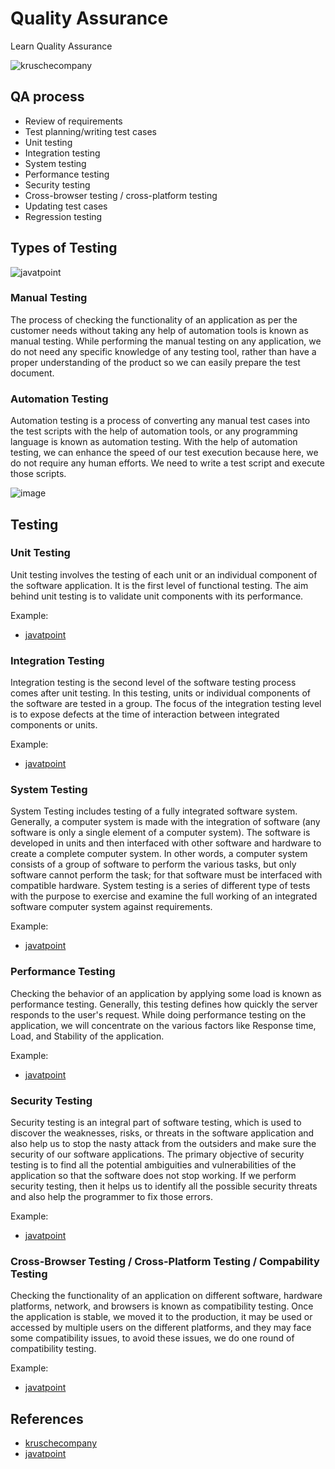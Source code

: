 # Quality Assurance
Learn Quality Assurance

![kruschecompany](https://user-images.githubusercontent.com/55708473/173809221-99e91180-72e4-4086-b9b0-2026d555f8f6.png)

## QA process
- Review of requirements
- Test planning/writing test cases
- Unit testing
- Integration testing
- System testing
- Performance testing
- Security testing
- Cross-browser testing / cross-platform testing
- Updating test cases
- Regression testing

## Types of Testing
![javatpoint](https://user-images.githubusercontent.com/55708473/173811772-8347bd05-6fb8-443f-b439-70d020bae1dc.png)

### Manual Testing
The process of checking the functionality of an application as per the customer needs without taking any help of automation tools is known as manual testing. 
While performing the manual testing on any application, we do not need any specific knowledge of any testing tool, rather than have a proper understanding of the product so we can easily prepare the test document.

### Automation Testing
Automation testing is a process of converting any manual test cases into the test scripts with the help of automation tools, or any programming language is known as automation testing. 
With the help of automation testing, we can enhance the speed of our test execution because here, we do not require any human efforts. We need to write a test script and execute those scripts.

![image](https://user-images.githubusercontent.com/55708473/173891605-4ec89dab-5b9c-4540-b3c7-133c30c7c3c2.png)

## Testing

### Unit Testing
Unit testing involves the testing of each unit or an individual component of the software application. 
It is the first level of functional testing. The aim behind unit testing is to validate unit components with its performance.

Example:
- [javatpoint](https://www.javatpoint.com/unit-testing)

### Integration Testing
Integration testing is the second level of the software testing process comes after unit testing. 
In this testing, units or individual components of the software are tested in a group. 
The focus of the integration testing level is to expose defects at the time of interaction between integrated components or units.

Example:
- [javatpoint](https://www.javatpoint.com/integration-testing)

### System Testing
System Testing includes testing of a fully integrated software system. Generally, a computer system is made with the integration of software (any software is only a single element of a computer system). 
The software is developed in units and then interfaced with other software and hardware to create a complete computer system. 
In other words, a computer system consists of a group of software to perform the various tasks, but only software cannot perform the task; for that software must be interfaced with compatible hardware. 
System testing is a series of different type of tests with the purpose to exercise and examine the full working of an integrated software computer system against requirements.

Example:
- [javatpoint](https://www.javatpoint.com/system-testing)

### Performance Testing
Checking the behavior of an application by applying some load is known as performance testing. 
Generally, this testing defines how quickly the server responds to the user's request.
While doing performance testing on the application, we will concentrate on the various factors like Response time, Load, and Stability of the application.

Example:
- [javatpoint](https://www.javatpoint.com/performance-testing)

### Security Testing
Security testing is an integral part of software testing, which is used to discover the weaknesses, risks, or threats in the software application and also help us to stop the nasty attack from the outsiders and make sure the security of our software applications.
The primary objective of security testing is to find all the potential ambiguities and vulnerabilities of the application so that the software does not stop working. If we perform security testing, then it helps us to identify all the possible security threats and also help the programmer to fix those errors.

Example:
- [javatpoint](https://www.javatpoint.com/security-testing)

### Cross-Browser Testing / Cross-Platform Testing / Compability Testing
Checking the functionality of an application on different software, hardware platforms, network, and browsers is known as compatibility testing. 
Once the application is stable, we moved it to the production, it may be used or accessed by multiple users on the different platforms, and they may face some compatibility issues, to avoid these issues, we do one round of compatibility testing.

Example:
- [javatpoint](https://www.javatpoint.com/compatibility-testing)

## References
- [kruschecompany](https://kruschecompany.com/quality-assurance-in-projects/)
- [javatpoint](https://www.javatpoint.com/)
